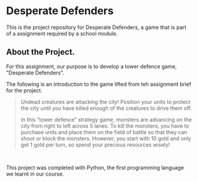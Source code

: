 # Desperate Defenders

This is the project repository for Desperate Defenders, a game that is part of a assignment required by a school module. 

## About the Project. 

For this assignment, our purpose is to develop a tower defence game, "Desperate Defenders".  

The following is an introduction to the game lifted from teh assignment brief for the project.  

> Undead creatures are attacking the city! Position your units to protect the city until you have killed enough of the creatures to drive them off.
> 
> In this “tower defence” strategy game, monsters are advancing on the city from right to left across 5 lanes. To kill the monsters, you have to purchase units and place them on the field of battle so that they can shoot or block the monsters. However, you start with 10 gold and only get 1 gold per turn, so spend your precious resources wisely!  

<br>

This project was completed with Python, the first programming language we learnt in our course. 
